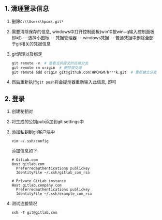 ## 1. 清理登录信息

1. 删除`C:\\Users\hpcm\.git*`

2. 需要清除保存的信息, windows中打开控制面板(win10按win+q输入控制面板即可)  -- 选择小图标  -- 凭据管理器 --  windows凭据 --  普通凭据中删除全部于git相关的凭据信息

3. git清理以及绑定

   ```python
   git remote -v  # 查看当前提交的远端分支
   git remote rm origin  # 删除提交源
   git remote add origin git@github.com:HPCMGM/b***k.git  # 重新建立分支
   ```

4. 然后重新执行`git push`将会提示器重新输入此信息, 即可

## 2. 登录

1. 创建秘钥对

2. 将生成的公钥pub添加到git settings中

3. 添加私钥到git客户端中

   ```shell
   vim ~/.ssh/config
   ```

   添加信息如下

   ```shell
   # GitLab.com
   Host gitlab.com
     Preferredauthentications publickey
     IdentityFile ~/.ssh/gitlab_com_rsa
   
   # Private GitLab instance
   Host gitlab.company.com
     Preferredauthentications publickey
     IdentityFile ~/.ssh/example_com_rsa
   ```

4. 测试连接情况

   ```shell
   ssh -T git@gitlab.com
   ```

   

